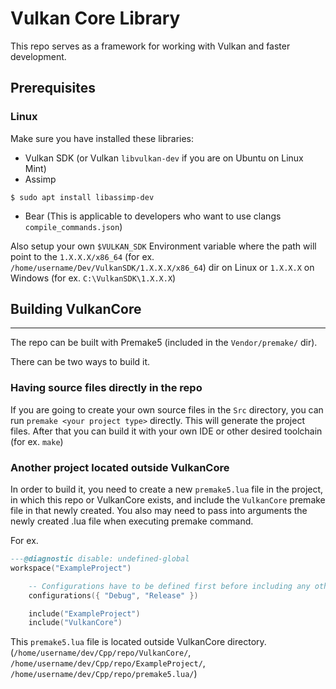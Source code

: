 # Vulkan Core Library

This repo serves as a framework for working with Vulkan and faster development.

## Prerequisites

### Linux
Make sure you have installed these libraries:
- Vulkan SDK (or Vulkan `libvulkan-dev` if you are on Ubuntu on Linux Mint)
- Assimp

```shell
$ sudo apt install libassimp-dev
```

- Bear (This is applicable to developers who want to use clangs `compile_commands.json`)

Also setup your own `$VULKAN_SDK` Environment variable where the path will point to the `1.X.X.X/x86_64` (for ex. `/home/username/Dev/VulkanSDK/1.X.X.X/x86_64`) dir on Linux or
`1.X.X.X` on Windows (for ex. `C:\VulkanSDK\1.X.X.X`)

## Building VulkanCore
---

The repo can be built with Premake5 (included in the `Vendor/premake/` dir).

There can be two ways to build it.

### Having source files directly in the repo

If you are going to create your own source files in the `Src` directory, you can run `premake <your project type>` directly. This will generate the project files.
After that you can build it with your own IDE or other desired toolchain (for ex. `make`)

### Another project located outside VulkanCore

In order to build it, you need to create a new `premake5.lua` file in the project, in which this repo or VulkanCore exists, and include the `VulkanCore`
premake file in that newly created. You also may need to pass into arguments the newly created .lua file when executing premake command.

For ex.

```lua
---@diagnostic disable: undefined-global
workspace("ExampleProject")

    -- Configurations have to be defined first before including any other premake.lua files
    configurations({ "Debug", "Release" })

    include("ExampleProject")
    include("VulkanCore")

```

This `premake5.lua` file is located outside VulkanCore directory. (`/home/username/dev/Cpp/repo/VulkanCore/`, `/home/username/dev/Cpp/repo/ExampleProject/`, `/home/username/dev/Cpp/repo/premake5.lua/`)


